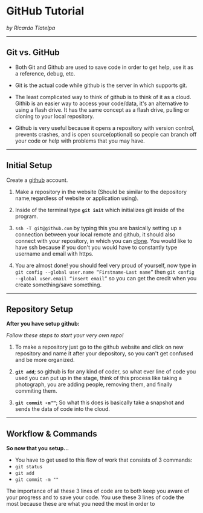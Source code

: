 # GitHub Tutorial

_by Ricardo Tlatelpa_

---
## Git vs. GitHub
* Both Git and Github are used to save code in order to get help, use it as a reference, debug, etc.

* Git is the actual code while github is the server in which supports git.

* The least complicated way to think of github is to think of it as a cloud. Githib is an easier way to access your code/data, it's an alternative to using a flash drive. It has the same concept as a flash drive, pulling or cloning to your local repository.

* Github is very useful because it opens a repository with version control, prevents crashes, and is open source(optional) so people can branch off your code or help with problems that you may have.


---
## Initial Setup
Create a [github](https://github.com/) account.

1. Make a repository in the website (Should be similar to the depository name,regardless of website or application using).

2. Inside of the terminal type **`git init`** which initializes git inside of the program.

3. `ssh -T git@github.com` by typing this you are basically setting up a connection between your local remote and github, it should also connect with your repository, in which you can [clone](#clone). You would like to have ssh because if you don't you would have to constantly type username and email with https.

4. You are almost done! you should feel very proud of yourself, now type in `git config --global user.name “Firstname-Last name”` then
`git config --global user.email “insert email”` so you can get the credit when you create something/save something.


---
## Repository Setup

**After you have setup github:**

 _Follow these steps to start your very own repo!_  

1. To make a repository just go to the github website and click on new repository and name it after your depository, so you can't get confused and be more organized.

2. **`git add`**; so github is for any kind of coder, so what ever line of code you used you can put up in the stage, think of this process like taking a photograph, you are adding people, removing them, and finally commiting them.   

3. **`git commit -m""`**; So what this does is basically take a snapshot and sends the data of code into the cloud.
 


---
## Workflow & Commands
**So now that you setup...**  

* You have to get used to this flow of work that consists of 3 commands:  
 * `git status`
 * `git add ` 
 * `git commit -m ""`

The importance of all these 3 lines of code are to both keep you aware of your progress and to save your code. You use these 3 lines of code the most because these are what you need the most in order to 
